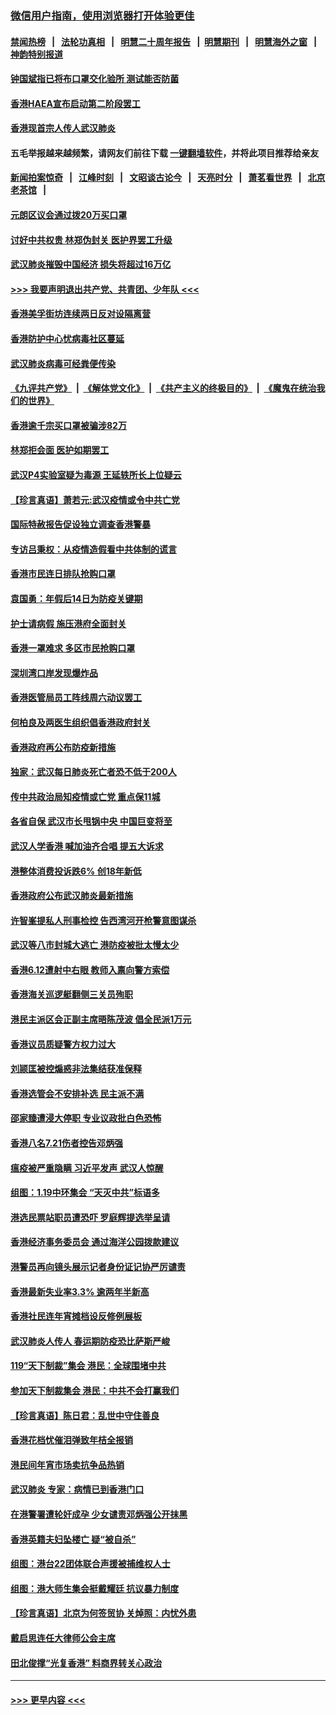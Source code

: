 ### [微信用户指南，使用浏览器打开体验更佳](https://github.com/gfw-breaker/banned-news1/blob/master/indexes/wechat-guide.md?t=0)
#### [禁闻热榜](热点新闻.md?t=0)  &nbsp;&nbsp;|&nbsp;&nbsp; [法轮功真相](https://github.com/gfw-breaker/truth/blob/master/README.md?t=0) &nbsp;&nbsp;|&nbsp;&nbsp; [明慧二十周年报告](https://github.com/gfw-breaker/mh-reports/blob/master/README.md?t=0) &nbsp;&nbsp;|&nbsp;&nbsp;[明慧期刊](https://github.com/gfw-breaker/mh-qikan) &nbsp;&nbsp;|&nbsp;&nbsp; [明慧海外之窗](https://github.com/gfw-breaker/mh-news/blob/master/README.md?t=0) &nbsp;&nbsp;|&nbsp;&nbsp; [神韵特别报道](https://github.com/gfw-breaker/mh-news/blob/master/shenyun.md?t=0)
#### [钟国斌指已将布口罩交化验所 测试能否防菌](../pages/nsc415/n11842783.md?t=02050644) 
#### [香港HAEA宣布启动第二阶段罢工](../pages/nsc415/n11842723.md?t=02050644) 
#### [香港现首宗人传人武汉肺炎](../pages/nsc415/n11842766.md?t=02050644) 
#### 五毛举报越来越频繁，请网友们前往下载 [一键翻墙软件](https://github.com/gfw-breaker/ssr-accounts)，并将此项目推荐给亲友
#### [新闻拍案惊奇](https://github.com/gfw-breaker/banned-news1/blob/master/pages/link4.md) &nbsp;&nbsp;|&nbsp;&nbsp; [江峰时刻](https://github.com/gfw-breaker/banned-news1/blob/master/pages/link4.md) &nbsp;&nbsp;|&nbsp;&nbsp; [文昭谈古论今](https://github.com/gfw-breaker/banned-news1/blob/master/pages/link4.md) &nbsp;&nbsp;|&nbsp;&nbsp; [天亮时分](https://github.com/gfw-breaker/banned-news1/blob/master/pages/link4.md) &nbsp;&nbsp;|&nbsp;&nbsp; [萧茗看世界](https://github.com/gfw-breaker/banned-news1/blob/master/pages/link4.md) &nbsp;&nbsp;|&nbsp;&nbsp; [北京老茶馆](https://github.com/gfw-breaker/banned-news1/blob/master/pages/link4.md) &nbsp;&nbsp;|&nbsp;&nbsp; 
#### [元朗区议会通过拨20万买口罩](../pages/nsc415/n11842754.md?t=02050644) 
#### [讨好中共权贵 林郑伪封关 医护界罢工升级](../pages/nsc415/n11842359.md?t=02050644) 
#### [武汉肺炎摧毁中国经济 损失将超过16万亿](../pages/nsc415/n11839723.md?t=02050644) 
#### [>>> 我要声明退出共产党、共青团、少年队 <<<](https://github.com/begood0513/goodnews/blob/master/quit/letter.md) 
#### [香港美孚街坊连续两日反对设隔离营](../pages/nsc415/n11839962.md?t=02050644) 
#### [香港防护中心忧病毒社区蔓延](../pages/nsc415/n11839933.md?t=02050644) 
#### [武汉肺炎病毒可经粪便传染](../pages/nsc415/n11839939.md?t=02050644) 
#### [《九评共产党》](https://github.com/begood0513/9ping.md/blob/master/README.md) &nbsp;|&nbsp; [《解体党文化》](../../../../jtdwh.md/blob/master/README.md)  &nbsp;|&nbsp; [《共产主义的终极目的》](../../../../gczydzjmd.md/blob/master/README.md) &nbsp;|&nbsp; [《魔鬼在统治我们的世界》](../../../../mgztzwmdsj.md/blob/master/README.md) 
#### [香港逾千宗买口罩被骗涉82万](../pages/nsc415/n11839914.md?t=02050644) 
#### [林郑拒会面 医护如期罢工](../pages/nsc415/n11839892.md?t=02050644) 
#### [武汉P4实验室疑为毒源 王延轶所长上位疑云](../pages/nsc415/n11835543.md?t=02050644) 
#### [【珍言真语】萧若元:武汉疫情或令中共亡党](../pages/nsc415/n11829394.md?t=02050644) 
#### [国际特赦报告促设独立调查香港警暴](../pages/nsc415/n11833845.md?t=02050644) 
#### [专访吕秉权：从疫情造假看中共体制的谎言](../pages/nsc415/n11833813.md?t=02050644) 
#### [香港市民连日排队抢购口罩](../pages/nsc415/n11833794.md?t=02050644) 
#### [袁国勇：年假后14日为防疫关键期](../pages/nsc415/n11831088.md?t=02050644) 
#### [护士请病假 施压港府全面封关](../pages/nsc415/n11831030.md?t=02050644) 
#### [香港一罩难求 多区市民抢购口罩](../pages/nsc415/n11831002.md?t=02050644) 
#### [深圳湾口岸发现爆炸品](../pages/nsc415/n11828802.md?t=02050644) 
#### [香港医管局员工阵线周六动议罢工](../pages/nsc415/n11828762.md?t=02050644) 
#### [何柏良及两医生组织倡香港政府封关](../pages/nsc415/n11828749.md?t=02050644) 
#### [香港政府再公布防疫新措施](../pages/nsc415/n11828716.md?t=02050644) 
#### [独家：武汉每日肺炎死亡者恐不低于200人](../pages/nsc415/n11828240.md?t=02050644) 
#### [传中共政治局知疫情或亡党 重点保11城](../pages/nsc415/n11828145.md?t=02050644) 
#### [各省自保 武汉市长甩锅中央 中国巨变将至](../pages/nsc415/n11828021.md?t=02050644) 
#### [武汉人学香港 喊加油齐合唱 提五大诉求](../pages/nsc415/n11827046.md?t=02050644) 
#### [港整体消费投诉跌6% 创18年新低](../pages/nsc415/n11817280.md?t=02050644) 
#### [香港政府公布武汉肺炎最新措施](../pages/nsc415/n11817152.md?t=02050644) 
#### [许智峯提私人刑事检控 告西湾河开枪警意图谋杀](../pages/nsc415/n11817132.md?t=02050644) 
#### [武汉等八市封城大逃亡 港防疫被批太慢太少](../pages/nsc415/n11817058.md?t=02050644) 
#### [香港6.12遭射中右眼 教师入禀向警方索偿](../pages/nsc415/n11814678.md?t=02050644) 
#### [香港海关巡逻艇翻侧三关员殉职](../pages/nsc415/n11814604.md?t=02050644) 
#### [港民主派区会正副主席晤陈茂波 倡全民派1万元](../pages/nsc415/n11814582.md?t=02050644) 
#### [香港议员质疑警方权力过大](../pages/nsc415/n11814560.md?t=02050644) 
#### [刘颕匡被控煽惑非法集结获准保释](../pages/nsc415/n11811727.md?t=02050644) 
#### [香港选管会不安排补选 民主派不满](../pages/nsc415/n11811691.md?t=02050644) 
#### [邵家臻遭浸大停职 专业议政批白色恐怖](../pages/nsc415/n11811670.md?t=02050644) 
#### [香港八名7.21伤者控告邓炳强](../pages/nsc415/n11811623.md?t=02050644) 
#### [瘟疫被严重隐瞒 习近平发声 武汉人惊醒](../pages/nsc415/n11811186.md?t=02050644) 
#### [组图：1.19中环集会 “天灭中共”标语多](../pages/nsc415/n11809514.md?t=02050644) 
#### [港选民票站职员遭恐吓 罗庭辉提选举呈请](../pages/nsc415/n11808914.md?t=02050644) 
#### [香港经济事务委员会 通过海洋公园拨款建议](../pages/nsc415/n11808906.md?t=02050644) 
#### [港警员再向镜头展示记者身份证记协严厉谴责](../pages/nsc415/n11808888.md?t=02050644) 
#### [香港最新失业率3.3% 逾两年半新高](../pages/nsc415/n11808887.md?t=02050644) 
#### [香港社民连年宵摊档设反修例展板](../pages/nsc415/n11808857.md?t=02050644) 
#### [武汉肺炎人传人 春运期防疫恐比萨斯严峻](../pages/nsc415/n11808739.md?t=02050644) 
#### [119“天下制裁”集会 港民：全球围堵中共](../pages/nsc415/n11806318.md?t=02050644) 
#### [参加天下制裁集会 港民：中共不会打赢我们](../pages/nsc415/n11806596.md?t=02050644) 
#### [【珍言真语】陈日君：乱世中守住善良](../pages/nsc415/n11806247.md?t=02050644) 
#### [香港花档忧催泪弹致年桔全报销](../pages/nsc415/n11806130.md?t=02050644) 
#### [港民间年宵市场卖抗争品热销](../pages/nsc415/n11806073.md?t=02050644) 
#### [武汉肺炎 专家：病情已到香港门口](../pages/nsc415/n11806020.md?t=02050644) 
#### [在港警署遭轮奸成孕 少女谴责邓炳强公开抹黑](../pages/nsc415/n11805981.md?t=02050644) 
#### [香港英籍夫妇坠楼亡 疑“被自杀”](../pages/nsc415/n11805937.md?t=02050644) 
#### [组图：港台22团体联合声援被捕维权人士](../pages/nsc415/n11801834.md?t=02050644) 
#### [组图：港大师生集会挺戴耀廷 抗议暴力制度](../pages/nsc415/n11799298.md?t=02050644) 
#### [【珍言真语】北京为何签贸协 关焯照：内忧外患](../pages/nsc415/n11799790.md?t=02050644) 
#### [戴启思连任大律师公会主席](../pages/nsc415/n11799306.md?t=02050644) 
#### [田北俊撑“光复香港” 料商界转关心政治](../pages/nsc415/n11799287.md?t=02050644) 

----
#### [ >>> 更早内容 <<< ](../indexes/nsc415-earlier.md)
